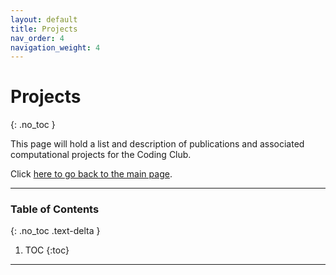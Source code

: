 ```yaml
---
layout: default
title: Projects
nav_order: 4
navigation_weight: 4
---
```


# Projects
{: .no_toc }

This page will hold a list and description of publications and associated computational projects for the Coding Club.

Click [here to go back to the main page](../).

---

### Table of Contents
{: .no_toc .text-delta }

1. TOC
{:toc}

---
